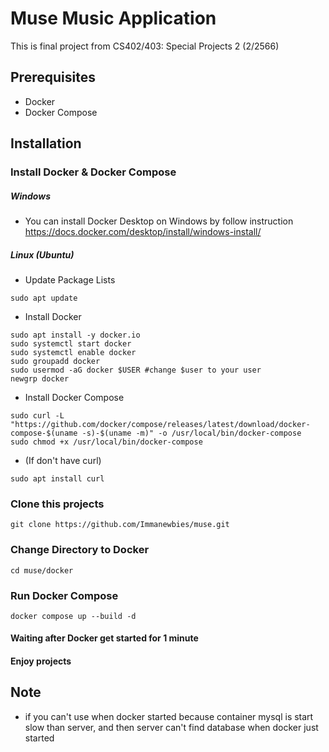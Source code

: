 # Muse Music Application
This is final project from CS402/403: Special Projects 2 (2/2566)

## Prerequisites
* Docker
* Docker Compose

## Installation
### Install Docker & Docker Compose
##### Windows
* You can install Docker Desktop on Windows by follow instruction https://docs.docker.com/desktop/install/windows-install/
##### Linux (Ubuntu)
* Update Package Lists
```shell
sudo apt update
```
* Install Docker
```shell
sudo apt install -y docker.io
sudo systemctl start docker
sudo systemctl enable docker
sudo groupadd docker          
sudo usermod -aG docker $USER #change $user to your user
newgrp docker                 
```
* Install Docker Compose
```shell
sudo curl -L "https://github.com/docker/compose/releases/latest/download/docker-compose-$(uname -s)-$(uname -m)" -o /usr/local/bin/docker-compose
sudo chmod +x /usr/local/bin/docker-compose
```
* (If don't have curl)
```shell
sudo apt install curl
```
### Clone this projects
```shell
git clone https://github.com/Immanewbies/muse.git
```
### Change Directory to Docker
```shell
cd muse/docker
```
### Run Docker Compose
```shell
docker compose up --build -d
```
#### Waiting after Docker get started for 1 minute 
#### Enjoy projects

## Note
* if you can't use when docker started because container mysql is start slow than server, and then server can't find database when docker just started


